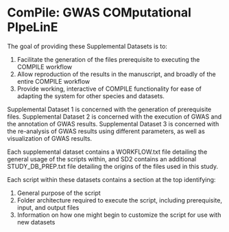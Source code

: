 # ComPile: GWAS COMputational PIpeLinE


The goal of providing these Supplemental Datasets is to:

1. Facilitate the generation of the files prerequisite to executing the COMPILE workflow
2. Allow reproduction of the results in the manuscript, and broadly of the entire COMPILE workflow
3. Provide working, interactive of COMPILE functionality for ease of adapting the system for other species and datasets.

Supplemental Dataset 1 is concerned with the generation of prerequisite files.
Supplemental Dataset 2 is concerned with the execution of GWAS and the annotation of GWAS results.
Supplemental Dataset 3 is concerned with the re-analysis of GWAS results using different parameters, as well as visualization of GWAS results.

Each supplemental dataset contains a WORKFLOW.txt file detailing the general usage of the scripts within, and SD2 contains an additional STUDY_DB_PREP.txt file detailing the origins of the files used in this study.

Each script within these datasets contains a section at the top identifying:

1. General purpose of the script
2. Folder architecture required to execute the script, including prerequisite, input, and output files
3. Information on how one might begin to customize the script for use with new datasets
